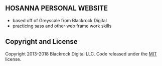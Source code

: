 ## HOSANNA PERSONAL WEBSITE
* based off of Greyscale from Blackrock Digital
* practicing sass and other web frame work skills

## Copyright and License

Copyright 2013-2018 Blackrock Digital LLC. Code released under the [MIT](https://github.com/BlackrockDigital/startbootstrap-grayscale/blob/gh-pages/LICENSE) license.
